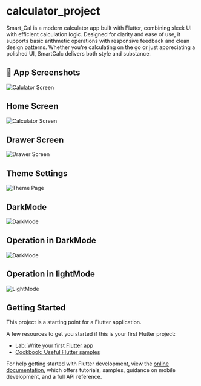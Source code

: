 # calculator_project

Smart_Cal is a modern calculator app built with Flutter, combining sleek UI with efficient calculation logic. Designed for clarity and ease of use, it supports basic arithmetic operations with responsive feedback and clean design patterns. Whether you're calculating on the go or just appreciating a polished UI, SmartCalc delivers both style and substance.

## 📸 App Screenshots

![Calulator Screen]([assets/app_images/calc_2.png](https://github.com/Tee-Kay404/Smart_Calculator/tree/4f3cd43e50605ea7526d7640575a7d415cf1688f/Calculator))

## Home Screen
![Calculator Screen](https://github.com/TeeKay444/Smart_Calculator/blob/main/assets/app_images/calc_1.png)

## Drawer Screen
![Drawer Screen](assets/app_images/calc_2.png)

## Theme Settings
![Theme Page](assets/app_images/calc_3.png)

## DarkMode
![DarkMode](assets/app_images/calc_4.png)

## Operation in DarkMode
![DarkMode](assets/app_images/calc_5.png)

## Operation in lightMode
![LightMode](assets/app_images/calc_6.png)


## Getting Started

This project is a starting point for a Flutter application.

A few resources to get you started if this is your first Flutter project:

- [Lab: Write your first Flutter app](https://docs.flutter.dev/get-started/codelab)
- [Cookbook: Useful Flutter samples](https://docs.flutter.dev/cookbook)

For help getting started with Flutter development, view the
[online documentation](https://docs.flutter.dev/), which offers tutorials,
samples, guidance on mobile development, and a full API reference.
